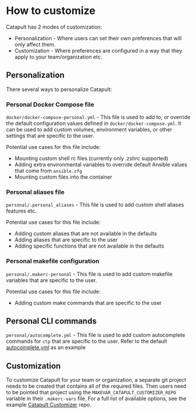 # How to customize

Catapult has 2 modes of customization:

- Personalization - Where users can set their own preferences that will only affect them.
- Customization - Where preferences are configured in a way that they apply to your team/organization etc.

## Personalization

There several ways to personalize Catapult:

### Personal Docker Compose file

`docker/docker-compose-personal.yml` - This file is used to add to, or override the default configuration values defined in `docker/docker-compose.yml`. It can be used to add custom volumes, environment variables, or other settings that are specific to the user.

Potential use cases for this file include:

- Mounting custom shell rc files (currently only .zshrc supported)
- Adding extra environmental variables to override default Ansible values that come from `ansible.cfg`
- Mounting custom files into the container

### Personal aliases file

`personal/.personal_aliases` - This file is used to add custom shell aliases features etc.

Potential use cases for this file include:

- Adding custom aliases that are not available in the defaults
- Adding aliases that are specific to the user
- Adding specific functions that are not available in the defaults

### Personal makefile configuration

`personal/.makerc-personal` - This file is used to add custom makefile variables that are specific to the user.

Potential use cases for this file include:

- Adding custom make commands that are specific to the user

## Personal CLI commands

`personal/autocomplete.yml` - This file is used to add custom autocomplete commands for `ctp` that are specific to the user. Refer to the default [autocomplete.yml](https://github.com/ClarifiedSecurity/catapult/blob/main/defaults/autocomplete.yml) as an example

## Customization

To customize Catapult for your team or organization, a separate git project needs to be created that contains all of the required files. Then users need to be pointed that project using the `MAKEVAR_CATAPULT_CUSTOMIZER_REPO` variable in their `.makerc-vars` file. For a full list of available options, see the example [Catapult Customizer](https://github.com/ClarifiedSecurity/catapult-customizer) repo.
